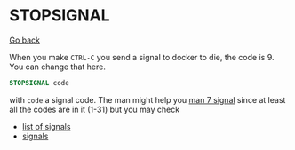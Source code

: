 # STOPSIGNAL

[Go back](..#most-used-instructions)

When you make ``CTRL-C`` you send
a signal to docker to die, the code is 9. 
You can change that here.

```dockerfile
STOPSIGNAL code
```

with ``code`` a signal code. The man might help you
[man 7 signal](https://www.man7.org/linux/man-pages/man7/signal.7.html)
since at least all the codes are in it (1-31)
but you may check
  * [list of signals](https://unix.stackexchange.com/questions/317492/list-of-kill-signals)
  * [signals](https://unix.stackexchange.com/questions/6332/what-causes-various-signals-to-be-sent)